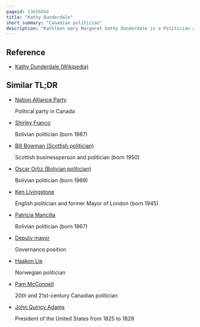 ```yaml
---
pageid: 13656044
title: "Kathy Dunderdale"
short_summary: "Canadian politician"
description: "Kathleen mary Margaret kathy Dunderdale is a Politician and former Mha who served as the Tenth Premier of Newfoundland and Labrador from 3 December 2010 to 24 january 2014. Before entering Politics Dunderdale was born and raised in Burin working in the Fields of Community Development Communications Fisheries and social Work. Her first Foray into Politics was as a Member of the Burin municipal Council where she served as deputy Mayor. She was also a Candidate for the progressive conservative Party in the 1993 general Election and served as President of the Pc Party."
---
```


## Reference

- [Kathy Dunderdale (Wikipedia)](https://en.wikipedia.org/?curid=13656044)

## Similar TL;DR

- [Nation Alliance Party](/tldr/en/nation-alliance-party)

  Political party in Canada

- [Shirley Franco](/tldr/en/shirley-franco)

  Bolivian politician (born 1987)

- [Bill Bowman (Scottish politician)](/tldr/en/bill-bowman-scottish-politician)

  Scottish businessperson and politician (born 1950)

- [Oscar Ortiz (Bolivian politician)](/tldr/en/oscar-ortiz-bolivian-politician)

  Bolivian politician (born 1969)

- [Ken Livingstone](/tldr/en/ken-livingstone)

  English politician and former Mayor of London (born 1945)

- [Patricia Mancilla](/tldr/en/patricia-mancilla)

  Bolivian politician (born 1967)

- [Deputy mayor](/tldr/en/deputy-mayor)

  Governance position

- [Haakon Lie](/tldr/en/haakon-lie)

  Norwegian politician

- [Pam McConnell](/tldr/en/pam-mcconnell)

  20th and 21st-century Canadian politician

- [John Quincy Adams](/tldr/en/john-quincy-adams)

  President of the United States from 1825 to 1829
